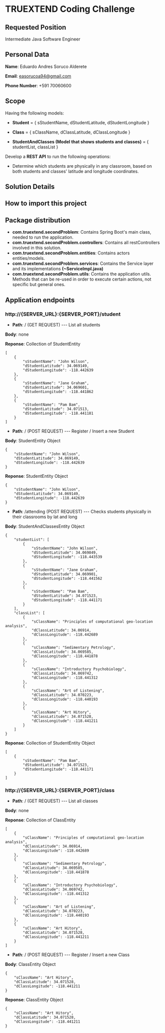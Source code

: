 # TRUEXTEND Coding Challenge

## Requested Position
Intermediate Java Software Engineer

## Personal Data
**Name**: Eduardo Andres Soruco Alderete

**Email**: easorucoa94@gmail.com

**Phone Number**: +591 70060600

## Scope
Having the following models:

- **Student** =  { sStudentName, dStudentLatitude, dStudentLongitude }

- **Class** =  { sClassName, dClassLatitude, dClassLongitude }

- **StudentAndClasses (Model that shows students and classes)** =  { studentList, classList }

Develop a **REST API** to run the following operations:

- Determine which students are physically in any classroom, based on both students and classes' latitude and longitude coordinates.

## Solution Details

## How to import this project

## Package distribution
- **com.truextend.secondProblem**: Contains Spring Boot's main class, needed to run the application.
- **com.truextend.secondProblem.controllers**: Contains all restControllers involved in this solution.
- **com.truextend.secondProblem.entities**: Contains actors entities/models.
- **com.truextend.secondProblem.services**: Contains the Service layer and its implementations **(~ServiceImpl.java)**
- **com.truextend.secondProblem.utils**: Contains the application utils. Methods that can be re-used in order to execute certain actions, not specific but general ones.


## Application endpoints
### http://{SERVER_URL}:{SERVER_PORT}/student
- **Path**: / (GET REQUEST) --- List all students

**Body**: none

**Reponse**: Collection of StudentEntity
```
[
    {
        "sStudentName": "John Wilson",
        "dStudentLatitude": 34.069149,
        "dStudentLongitude": -118.442639
    },
    {
        "sStudentName": "Jane Graham",
        "dStudentLatitude": 34.069601,
        "dStudentLongitude": -118.441862
    },
    {
        "sStudentName": "Pam Bam",
        "dStudentLatitude": 34.071513,
        "dStudentLongitude": -118.441181
    }
]
```

- **Path**: / (POST REQUEST) --- Register / Insert a new Student

**Body**: StudentEntity Object
```
{
    "sStudentName": "John Wilson",
    "dStudentLatitude": 34.069149,
    "dStudentLongitude": -118.442639
}
```

**Reponse**: StudentEntity Object
```
{
    "sStudentName": "John Wilson",
    "dStudentLatitude": 34.069149,
    "dStudentLongitude": -118.442639
}
```

- **Path**: /attending (POST REQUEST) --- Checks students physically in their classrooms by lat and long

**Body**: StudentAndClassesEntity Object
```
{
    "studentList": [
        {
            "sStudentName": "John Wilson",
            "dStudentLatitude": 34.069849,
            "dStudentLongitude": -118.443539
        },
        {
            "sStudentName": "Jane Graham",
            "dStudentLatitude": 34.069901,
            "dStudentLongitude": -118.441562
        },
        {
            "sStudentName": "Pam Bam",
            "dStudentLatitude": 34.071523,
            "dStudentLongitude": -118.441171
        }
    ],
    "classList": [
        {
            "sClassName": "Principles of computational geo-location analysis",
            "dClassLatitude": 34.06914,
            "dClassLongitude": -118.442689
        },
        {
            "sClassName": "Sedimentary Petrology",
            "dClassLatitude": 34.069585,
            "dClassLongitude": -118.441878
        },
        {
            "sClassName": "Introductory Psychobiology",
            "dClassLatitude": 34.069742,
            "dClassLongitude": -118.441312
        },
        {
            "sClassName": "Art of Listening",
            "dClassLatitude": 34.070223,
            "dClassLongitude": -118.440193
        },
        {
            "sClassName": "Art Hitory",
            "dClassLatitude": 34.071528,
            "dClassLongitude": -118.441211
        }
    ]
}
```

**Reponse**: Collection of StudentEntity Object
```
[
    {
        "sStudentName": "Pam Bam",
        "dStudentLatitude": 34.071523,
        "dStudentLongitude": -118.441171
    }
]
```

### http://{SERVER_URL}:{SERVER_PORT}/class
- **Path**: / (GET REQUEST) --- List all classes

**Body**: none

**Reponse**: Collection of ClassEntity
```
[
    {
        "sClassName": "Principles of computational geo-location analysis",
        "dClassLatitude": 34.06914,
        "dClassLongitude": -118.442689
    },
    {
        "sClassName": "Sedimentary Petrology",
        "dClassLatitude": 34.069585,
        "dClassLongitude": -118.441878
    },
    {
        "sClassName": "Introductory Psychobiology",
        "dClassLatitude": 34.069742,
        "dClassLongitude": -118.441312
    },
    {
        "sClassName": "Art of Listening",
        "dClassLatitude": 34.070223,
        "dClassLongitude": -118.440193
    },
    {
        "sClassName": "Art Hitory",
        "dClassLatitude": 34.071528,
        "dClassLongitude": -118.441211
    }
]
```

- **Path**: / (POST REQUEST) --- Register / Insert a new Class

**Body**: ClassEntity Object
```
{
    "sClassName": "Art Hitory",
    "dClassLatitude": 34.071528,
    "dClassLongitude": -118.441211
}
```

**Reponse**: ClassEntity Object
```
{
    "sClassName": "Art Hitory",
    "dClassLatitude": 34.071528,
    "dClassLongitude": -118.441211
}
```
